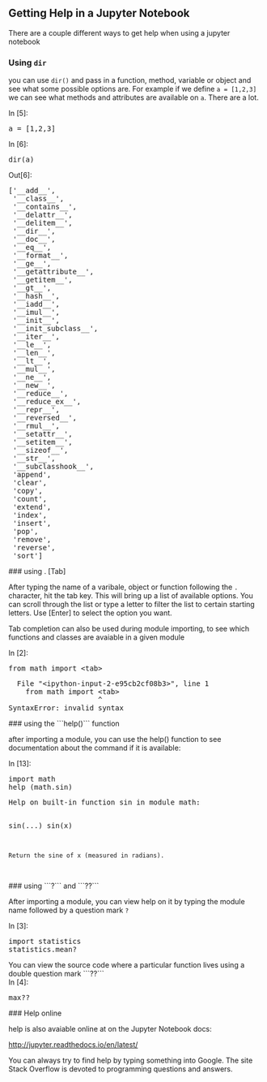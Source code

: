 
## Getting Help in a Jupyter Notebook
There are a couple different ways to get help when using a jupyter notebook
### Using ```dir```
you can use ```dir()``` and pass in a function, method, variable or object and see what some possible options are. For example if we define ```a = [1,2,3]``` we can see what methods and attributes are available on ```a```. There are a lot. 
<div class="cell border-box-sizing code_cell rendered">
<div class="input">
<div class="prompt input_prompt">In&nbsp;[5]:</div>
<div class="inner_cell">
    <div class="input_area">
<div class=" highlight hl-ipython3"><pre><span></span><span class="n">a</span> <span class="o">=</span> <span class="p">[</span><span class="mi">1</span><span class="p">,</span><span class="mi">2</span><span class="p">,</span><span class="mi">3</span><span class="p">]</span>
</pre></div>

</div>
</div>
</div>

</div>
<div class="cell border-box-sizing code_cell rendered">
<div class="input">
<div class="prompt input_prompt">In&nbsp;[6]:</div>
<div class="inner_cell">
    <div class="input_area">
<div class=" highlight hl-ipython3"><pre><span></span><span class="nb">dir</span><span class="p">(</span><span class="n">a</span><span class="p">)</span>
</pre></div>

</div>
</div>
</div>

<div class="output_wrapper">
<div class="output">


<div class="output_area">

<div class="prompt output_prompt">Out[6]:</div>




<div class="output_text output_subarea output_execute_result">
<pre>[&#39;__add__&#39;,
 &#39;__class__&#39;,
 &#39;__contains__&#39;,
 &#39;__delattr__&#39;,
 &#39;__delitem__&#39;,
 &#39;__dir__&#39;,
 &#39;__doc__&#39;,
 &#39;__eq__&#39;,
 &#39;__format__&#39;,
 &#39;__ge__&#39;,
 &#39;__getattribute__&#39;,
 &#39;__getitem__&#39;,
 &#39;__gt__&#39;,
 &#39;__hash__&#39;,
 &#39;__iadd__&#39;,
 &#39;__imul__&#39;,
 &#39;__init__&#39;,
 &#39;__init_subclass__&#39;,
 &#39;__iter__&#39;,
 &#39;__le__&#39;,
 &#39;__len__&#39;,
 &#39;__lt__&#39;,
 &#39;__mul__&#39;,
 &#39;__ne__&#39;,
 &#39;__new__&#39;,
 &#39;__reduce__&#39;,
 &#39;__reduce_ex__&#39;,
 &#39;__repr__&#39;,
 &#39;__reversed__&#39;,
 &#39;__rmul__&#39;,
 &#39;__setattr__&#39;,
 &#39;__setitem__&#39;,
 &#39;__sizeof__&#39;,
 &#39;__str__&#39;,
 &#39;__subclasshook__&#39;,
 &#39;append&#39;,
 &#39;clear&#39;,
 &#39;copy&#39;,
 &#39;count&#39;,
 &#39;extend&#39;,
 &#39;index&#39;,
 &#39;insert&#39;,
 &#39;pop&#39;,
 &#39;remove&#39;,
 &#39;reverse&#39;,
 &#39;sort&#39;]</pre>
</div>

</div>

</div>
</div>

</div>
### using . [Tab]

After typing the name of a varibale, object or function following the ```.``` character, hit the tab key. This will bring up a list of available options. You can scroll through the list or type a letter to filter the list to certain starting letters. Use [Enter] to select the option you want.

Tab completion can also be used during module importing, to see which functions and classes are avaiable in a given module 
<div class="cell border-box-sizing code_cell rendered">
<div class="input">
<div class="prompt input_prompt">In&nbsp;[2]:</div>
<div class="inner_cell">
    <div class="input_area">
<div class=" highlight hl-ipython3"><pre><span></span><span class="kn">from</span> <span class="nn">math</span> <span class="k">import</span> <span class="o">&lt;</span><span class="n">tab</span><span class="o">&gt;</span>
</pre></div>

</div>
</div>
</div>

<div class="output_wrapper">
<div class="output">


<div class="output_area">

<div class="prompt"></div>


<div class="output_subarea output_text output_error">
<pre>
<span class="ansi-cyan-fg">  File </span><span class="ansi-green-fg">&#34;&lt;ipython-input-2-e95cb2cf08b3&gt;&#34;</span><span class="ansi-cyan-fg">, line </span><span class="ansi-green-fg">1</span>
<span class="ansi-red-fg">    from math import &lt;tab&gt;</span>
                     ^
<span class="ansi-red-fg">SyntaxError</span><span class="ansi-red-fg">:</span> invalid syntax
</pre>
</div>
</div>

</div>
</div>

</div>
### using the ```help()``` function

after importing a module, you can use the help() function to see documentation about the command if it is available:
<div class="cell border-box-sizing code_cell rendered">
<div class="input">
<div class="prompt input_prompt">In&nbsp;[13]:</div>
<div class="inner_cell">
    <div class="input_area">
<div class=" highlight hl-ipython3"><pre><span></span><span class="kn">import</span> <span class="nn">math</span>
<span class="n">help</span> <span class="p">(</span><span class="n">math</span><span class="o">.</span><span class="n">sin</span><span class="p">)</span>
</pre></div>

</div>
</div>
</div>

<div class="output_wrapper">
<div class="output">


<div class="output_area">

<div class="prompt"></div>


<div class="output_subarea output_stream output_stdout output_text">
<pre>Help on built-in function sin in module math:

sin(...)
    sin(x)
    
    Return the sine of x (measured in radians).

</pre>
</div>
</div>

</div>
</div>

</div>
### using ```?``` and ```??```

After importing a module, you can view help on it by typing the module name followed by a question mark ```?```
<div class="cell border-box-sizing code_cell rendered">
<div class="input">
<div class="prompt input_prompt">In&nbsp;[3]:</div>
<div class="inner_cell">
    <div class="input_area">
<div class=" highlight hl-ipython3"><pre><span></span><span class="kn">import</span> <span class="nn">statistics</span>
statistics.mean<span class="o">?</span>
</pre></div>

</div>
</div>
</div>

</div>
You can view the source code where a particular function lives using a double question mark ```??```
<div class="cell border-box-sizing code_cell rendered">
<div class="input">
<div class="prompt input_prompt">In&nbsp;[4]:</div>
<div class="inner_cell">
    <div class="input_area">
<div class=" highlight hl-ipython3"><pre><span></span>max<span class="o">??</span>
</pre></div>

</div>
</div>
</div>

</div>
### Help online

help is also avaiable online at on the Jupyter Notebook docs:

http://jupyter.readthedocs.io/en/latest/

You can always try to find help by typing something into Google. The site Stack Overflow is devoted to programming questions and answers.
 


